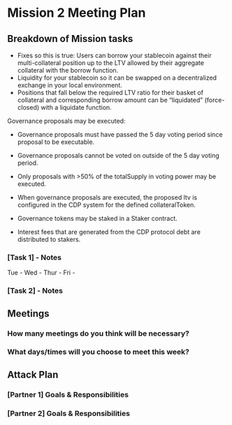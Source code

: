 # Mission 2 Meeting Plan

## Breakdown of Mission tasks

- Fixes so this is true: Users can borrow your stablecoin against their multi-collateral position up to the LTV allowed by their aggregate collateral with the borrow function.
- Liquidity for your stablecoin so it can be swapped on a decentralized exchange in your local environment.
- Positions that fall below the required LTV ratio for their basket of collateral and corresponding borrow amount can be “liquidated” (force-closed) with a liquidate function.

Governance proposals may be executed:
- Governance proposals must have passed the 5 day voting period since proposal to be executable.
- Governance proposals cannot be voted on outside of the 5 day voting period.
- Only proposals with >50% of the totalSupply in voting power may be executed.
- When governance proposals are executed, the proposed ltv is configured in the CDP system for the defined collateralToken.

- Governance tokens may be staked in a Staker contract.
- Interest fees that are generated from the CDP protocol debt are distributed to stakers.
### [Task 1] - Notes

Tue - 
Wed - 
Thur - 
Fri - 

### [Task 2] - Notes


## Meetings

### How many meetings do you think will be necessary?

### What days/times will you choose to meet this week?

## Attack Plan

### [Partner 1] Goals & Responsibilities

### [Partner 2] Goals & Responsibilities